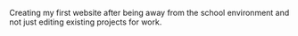 Creating my first website after being away from the school environment and not just editing existing projects for work.